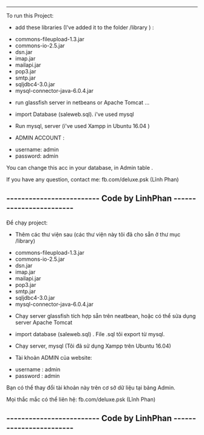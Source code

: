-------------------------------------------------------------------
To run this Project:
- add these libraries (I've added it to the folder /library ) : 
 + commons-fileupload-1.3.jar
 + commons-io-2.5.jar
 + dsn.jar
 + imap.jar
 + mailapi.jar
 + pop3.jar
 + smtp.jar
 + sqljdbc4-3.0.jar
 + mysql-connector-java-6.0.4.jar


- run glassfish server in netbeans or Apache Tomcat ...
- import Database (saleweb.sql). i've used mysql
- Run mysql, server (i've used Xampp in Ubuntu 16.04 )

- ADMIN ACCOUNT : 
+ username: admin
+ password: admin 

You can change this acc in your database, in Admin table .

If you have any question, contact me: fb.com/deluxe.psk (Lĩnh Phan)

------------------------- Code by LinhPhan ------------------------
-------------------------------------------------------------------

Để chạy project:
- Thêm các thư viện sau (các thư viện này tôi đã cho sẵn ở thư mục /library)
 + commons-fileupload-1.3.jar
 + commons-io-2.5.jar
 + dsn.jar
 + imap.jar
 + mailapi.jar
 + pop3.jar
 + smtp.jar
 + sqljdbc4-3.0.jar
 + mysql-connector-java-6.0.4.jar

- Chạy server glassfish tích hợp sẵn trên neatbean, hoặc có thể sửa dụng server Apache Tomcat 
- import database (saleweb.sql) . File .sql tôi export từ mysql.
- Chạy server, mysql (Tôi đã sử dụng Xampp trên Ubuntu 16.04)

- Tài khoản ADMIN của website:
+ username : admin
+ password : admin

Bạn có thể thay đổi tài khoản này trên cơ sở dữ liệu tại bảng Admin.

Mọi thắc mắc có thể liên hệ: fb.com/deluxe.psk (Lĩnh Phan)

------------------------- Code by LinhPhan ------------------------
-------------------------------------------------------------------
